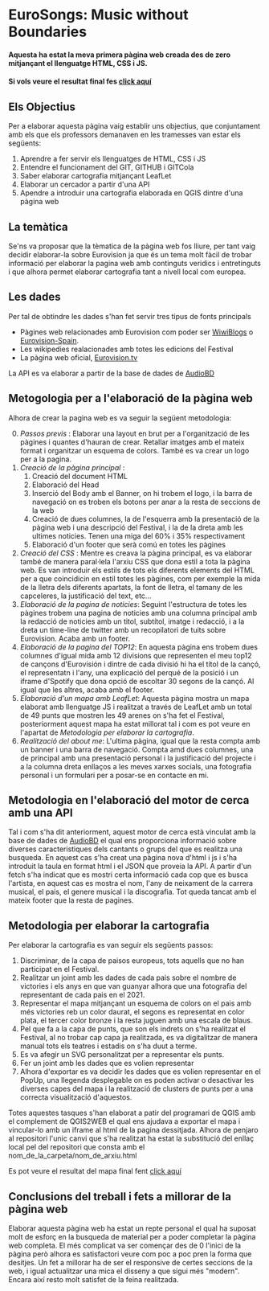 # EuroSongs: Music without Boundaries
#### Aquesta ha estat la meva primera pàgina web creada des de zero mitjançant el llenguatge HTML, CSS i JS.
#### Si vols veure el resultat final fes [click aquí](https://markmolne.github.io/EuroMusic/index.html)


## Els Objectius
Per a elaborar aquesta pàgina vaig establir uns objectius, que conjuntament amb els que els professors demanaven en les tramesses van estar els següents:
   1. Aprendre a fer servir els llenguatges de HTML, CSS i JS
   2. Entendre el funcionament del GIT, GITHUB i GITCola
   3. Saber elaborar cartografia mitjançant LeafLet
   4. Elaborar un cercador a partir d'una API
   5. Apendre a introduir una cartografia elaborada en QGIS dintre d'una pàgina web


## La temàtica
Se'ns va proposar que la tèmatica de la pàgina web fos lliure, per tant vaig decidir elaborar-la sobre Eurovision ja que és un tema molt fàcil de trobar informació per elaborar la pagina web amb continguts veridics i entretinguts i que alhora permet elaborar cartografia tant a nivell local com europea.


## Les dades
Per tal de obtindre les dades s'han fet servir tres tipus de fonts principals
* Pàgines web relacionades amb Eurovision com poder ser [WiwiBlogs](https://wiwibloggs.com/) o [Eurovision-Spain](https://eurovision-spain.com/).
* Les wikipedies realacionades amb totes les edicions del Festival
* La pàgina web oficial, [Eurovision.tv](https://eurovision.tv/)

La API es va elaborar a partir de la base de dades de [AudioBD](https://www.theaudiodb.com/)


## Metogologia per a l'elaboració de la pàgina web
Alhora de crear la pagina web es va seguir la següent metodologia:

0. _Passos previs_ : Elaborar una layout en brut per a l'organització de les pàgines i quantes d'hauran de crear. Retallar imatges amb el mateix format i organitzar un esquema de colors. També es va crear un logo per a la pagina.
1. _Creació de la pàgina principal_ : 
   1. Creació del document HTML
   2. Elaboració del Head
   3. Inserció del Body amb el Banner, on hi trobem el logo, i la barra de navegació on es troben els       botons per anar a la resta de seccions de la web
   4. Creació de dues columnes, la de l'esquerra amb la presentació de la pàgina web i una descripció del Festival, i la de la dreta amb les ultimes noticies. Tenen una miga del 60% i 35% respectivament
   5. Elaboració d'un footer que serà comú en totes les pàgines
2. _Creació del CSS_ :
Mentre es creava la pàgina principal, es va elaborar també de manera paral·lela l'arxiu CSS que dona estil a tota la pàgina web. Es van introduir els estils de tots els diferents elements del HTML per a que coincidicin en estil totes les pàgines, com per exemple la mida de la lletra dels diferents apartats, la font de lletra, el tamany de les capceleres, la justificació del text, etc...
3. _Elaboració de la pagina de noticies_:
Seguint l'estructura de totes les pàgines trobem una pagina de noticies amb una columna principal amb la redacció de noticies amb un titol, subtítol, imatge i redacció, i a la dreta un time-line de twitter amb un recopilatori de tuits sobre Eurovision. Acaba amb un footer.
4. _Elaboració de la pagina del TOP12_:
En aquesta pàgina ens trobem dues columnes d'igual mida amb 12 divisions que representen el meu top12 de cançons d'Eurovisión i dintre de cada divisió hi ha el títol de la cançó, el representatn i l'any, una explicació del perqué de la posició i un iframe d'Spotify que dona opció de escoltar 30 segons de la cançó. Al igual que les altres, acaba amb el footer.
5. _Elaboració d'un mapa amb LeafLet_:
Aquesta pàgina mostra un mapa elaborat amb llenguatge JS i realitzat a través de LeafLet amb un total de 49 punts que mostren les 49 arenes on s'ha fet el Festival, posteriorment aquest mapa ha estat millorat tal i com es pot veure en l'apartat de _Metodologia per elaborar la cartografia_. 
6. _Realització del about me_:
L'ultima pàgina, igual que la resta compta amb un banner i una barra de navegació. Compta amd dues columnes, una de principal amb una presentació personal i la justificació del projecte i a la columna dreta enllaços a les meves xarxes socials, una fotografia personal i un formulari per a posar-se en contacte en mi.


## Metodologia en l'elaboració del motor de cerca amb una API
Tal i com s'ha dit anteriorment, aquest motor de cerca està vinculat amb la base de dades de [AudioBD](https://www.theaudiodb.com/) el qual ens proporciona informació sobre diverses caracteristiques dels cantants o grups del que es realitza una busqueda. 
En aquest cas s'ha creat una pàgina nova d'html i js i s'ha introduit la taula en format html i el JSON que proveia la API. 
A partir d'un fetch s'ha indicat que es mostri certa informació cada cop que es busca l'artista, en aquest cas es mostra el nom, l'any de neixament de la carrera musical, el pais, el genere musical i la discografia.
Tot queda tancat amb el mateix footer que la resta de pagines.



## Metodologia per elaborar la cartografia
Per elaborar la cartografia es van seguir els següents passos:
1. Discriminar, de la capa de paisos europeus, tots aquells que no han participat en el Festival.
2. Realitzar un joint amb les dades de cada pais sobre el nombre de victories i els anys en que van guanyar alhora que una fotografia del representant de cada pais en el 2021.
3. Representar el mapa mitjançant un esquema de colors on el pais amb més victories reb un color daurat, el segons es representat en color plata, el tercer color bronze i la resta juguen amb una escala de blaus.
4. Pel que fa a la capa de punts, que son els indrets on s'ha realitzat el Festival, al no trobar cap capa ja realitzada, es va digitalitzar de manera manual tots els teatres i estadis on s'ha duut a terme.
5. Es va afegir un SVG personalitzat per a representar els punts. 
6. Fer un joint amb les dades que es volien representar
7. Alhora d'exportar es va decidir les dades que es volien representar en el PopUp, una llegenda desplegable on es poden activar o desactivar les diverses capes del mapa i la realització de clusters de punts per a una correcta visualització d'aquestos.

Totes aquestes tasques s'han elaborat a patir del programari de QGIS amb el complement de QGIS2WEB el qual ens ajudava a exportar el mapa i vincular-lo amb un iframe al html de la pagina dessitjada. 
Alhora de penjaro al repositori l'unic canvi que s'ha realitzat ha estat la substitució del enllaç local pel del repositori que consta amb el nom_de_la_carpeta/nom_de_arxiu.html

Es pot veure el resultat del mapa final fent [click aquí](https://markmolne.github.io/EuroMusic/winnerchart.html)

## Conclusions del treball i fets a millorar de la pàgina web
Elaborar aquesta pàgina web ha estat un repte personal el qual ha suposat molt de esforç en la busqueda de material per a poder completar la pàgina web completa. El més complicat va ser començar des de 0 l'inici de la pàgina però alhora es satisfactori veure com poc a poc pren la forma que desitjes. 
Un fet a millorar ha de ser el responsive de certes seccions de la web, i igual actualitzar una mica el disseny a que sigui més "modern". Encara així resto molt satisfet de la feina realitzada.

